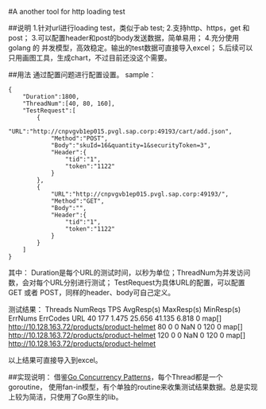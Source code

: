 #A another tool for http loading test

##说明
1.针对url进行loading test，类似于ab test;
2.支持http、https，get 和 post；
3.可以配置header和post的body发送数据，简单易用；
4.充分使用golang 的 并发模型，高效稳定。输出的test数据可直接导入excel；
5.后续可以只用画图工具，生成chart，不过目前还没这个需要。

##用法
通过配置问题进行配置设置。
sample：
```
{
	"Duration":1800,
	"ThreadNum":[40, 80, 160],
	"TestRequest":[
		{
			"URL":"http://cnpvgvb1ep015.pvgl.sap.corp:49193/cart/add.json",
			"Method":"POST",
			"Body":"skuId=16&quantity=1&securityToken=3",
			"Header":{
				"tid":"1",
				"token":"1122"
			}
		},
		{
			"URL":"http://cnpvgvb1ep015.pvgl.sap.corp:49193/",
			"Method":"GET",
			"Body":"",
			"Header":{
				"tid":"1",
				"token":"1122"
			}
		}
	]
}
```
其中：
Duration是每个URL的测试时间，以秒为单位；ThreadNum为并发访问数，会对每个URL分别进行测试；
TestRequest为具体URL的配置，可以配置GET 或者 POST，同样的header、body可自己定义。

测试结果：
Threads	NumReqs	TPS	AvgResp(s)	MaxResp(s)	MinResp(s)	ErrNums	ErrCodes	URL
40	177	1.475	25.656	41.135	6.818	0	map[]	http://10.128.163.72/products/product-helmet
80	0	0	NaN	0	120	0	map[]	http://10.128.163.72/products/product-helmet
120	0	0	NaN	0	120	0	map[]	http://10.128.163.72/products/product-helmet

以上结果可直接导入到excel。

##实现说明：
借鉴[Go Concurrency Patterns](https://talks.golang.org/2012/concurrency.slide#1)，每个Thread都是一个goroutine，
使用fan-in模型，有个单独的routine来收集测试结果数据。总是实现上较为简洁，只使用了Go原生的lib。




